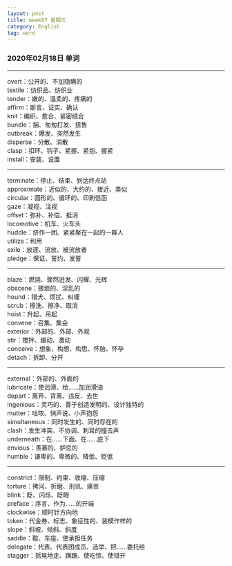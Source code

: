 ```yaml
---
layout: post  
title: week07 星期三  
category: English  
tag: word  
---
```

### 2020年02月18日 单词
- - -
overt：公开的、不加隐瞒的  
textile：纺织品、纺织业  
tender：嫩的、温柔的、疼痛的  
affirm：断言、证实、确认  
knit：编织、愈合、紧密结合  
bundle：捆、匆匆打发、搭售  
outbreak：爆发、突然发生  
disperse：分散、消散  
clasp：扣环、钩子、紧握、紧抱、握紧  
install：安装、设置  
- - -
terminate：停止、结束、到达终点站  
approximate：近似的、大约的、接近、类似  
circular：圆形的、循环的、印刷信函  
gaze：凝视、注视  
offset：弥补、补偿、抵消  
locomotive：机车、火车头  
huddle：挤作一团、紧紧聚在一起的一群人  
utilize：利用  
exile：放逐、流放、被流放者  
pledge：保证、誓约、发誓  
- - -
blaze：燃烧、骤然迸发、闪耀、光辉  
obscene：猥琐的、淫乱的  
hound：猎犬、烦扰、纠缠  
scrub：擦洗、擦净、取消  
hoist：升起、吊起  
convene：召集、集会  
exterior：外部的、外部、外观  
stir：搅拌、煽动、激动  
conceive：想象、构想、构思、怀胎、怀孕  
detach：拆卸、分开  
- - -
external：外部的、外面的  
lubricate：使润滑、给……加润滑油  
depart：离开、背离、违反、去世  
ingenious：灵巧的、善于创造发明的、设计独特的  
mutter：咕哝、悄声说、小声抱怨  
simultaneous：同时发生的、同时存在的  
clash：发生冲突、不协调、刺耳的撞击声  
underneath：在……下面、在……底下  
envious：羡慕的、妒忌的  
humble：谦卑的、卑微的、降低、贬低  
- - -
constrict：限制、约束、收缩、压缩  
torture：拷问、折磨、刑讯、痛苦  
blink：眨、闪烁、眨眼  
preface：序言、作为……的开端  
clockwise：顺时针方向地  
token：代金券、标志、象征性的、装模作样的  
slope：斜坡、倾斜、斜度  
saddle：鞍、车座、使承担任务  
delegate：代表、代表团成员、选举、把……委托给  
stagger：摇晃地走、蹒跚、使吃惊、使错开